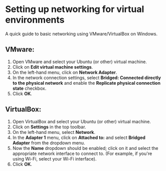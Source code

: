 # Setting up networking for virtual environments
A quick guide to basic networking using VMware/VirtualBox on Windows.

## VMware:
1. Open VMware and select your Ubuntu (or other) virtual machine.
2. Click on **Edit virtual machine settings**.
3. On the left-hand menu, click on **Network Adapter**.
4. In the network connection settings, select **Bridged: Connected directly to the physical network** and enable the **Replicate physical connection state** checkbox.
5. Click **OK**.

## VirtualBox:
1. Open VirtualBox and select your Ubuntu (or other) virtual machine.
2. Click on **Settings** in the top toolbar.
3. On the left-hand menu, select **Network**.
4. In the **Adapter 1** menu, click on **Attached to:** and select **Bridged Adapter** from the dropdown menu.
5. Now the **Name** dropdown should be enabled; click on it and select the appropriate network interface to connect to. (For example, if you're using Wi-Fi, select your Wi-Fi interface).
6. Click **OK**. 
